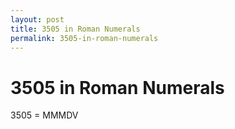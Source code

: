 ```yaml
---
layout: post
title: 3505 in Roman Numerals
permalink: 3505-in-roman-numerals
---
```


# 3505 in Roman Numerals

3505 = MMMDV
